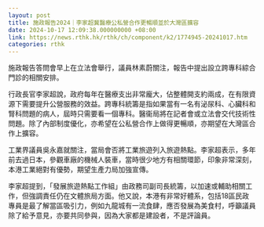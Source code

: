 ```yaml
---
layout: post
title: 施政報告2024｜李家超冀醫療公私營合作更暢順並於大灣區擴容
date: 2024-10-17 12:09:38.000000000 +08:00
link: https://news.rthk.hk/rthk/ch/component/k2/1774945-20241017.htm
categories: rthk
---
```


施政報告答問會早上在立法會舉行，議員林素蔚關注，報告中提出設立跨專科綜合門診的相關安排。

行政長官李家超說，政府每年在醫療支出非常龐大，佔整體開支約兩成，在有限資源下需要提升公營服務的效益。跨專科統籌是指如果當有一名有泌尿科、心臟科和腎科問題的病人，屆時只需要看一個專科。醫衞局將在記者會或立法會交代技術性問題。除了內部制度優化，亦希望在公私營合作上做得更暢順，亦期望在大灣區合作上擴容。

工業界議員吳永嘉就關注，當局會否將工業旅遊列入旅遊熱點。李家超表示，多年前去過日本，參觀車廠的機械人裝車，當時很少地方有相關環節，印象非常深刻，本港工業絕對有優勢，期望生產力局加強宣傳。

李家超提到，「發展旅遊熱點工作組」由政務司副司長統籌，以加速或輔助相關工作，但強調責任仍在文體旅局方面。他又說，本港有非常好體系，包括18區民政專員是最了解當區吸引力，例如九龍城有一流食肆，應否發展為美食村，呼籲議員除了給予意見，亦要共同參與，因為大家都是建設者，不是評論員。
